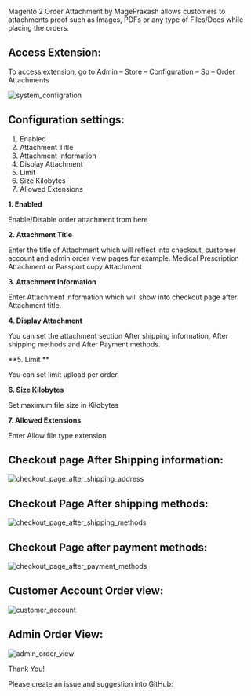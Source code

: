 Magento 2 Order Attachment by MagePrakash allows customers to attachments proof such as Images, PDFs or any type of Files/Docs while placing the orders.


## **Access Extension:**

To access extension, go to Admin – Store – Configuration – Sp – Order Attachments

![system_configration](https://user-images.githubusercontent.com/10853368/62529998-5cce3d00-b85d-11e9-8d68-8c5f36f63ff4.png)

## **Configuration settings:**

1. Enabled 
2. Attachment Title 
3. Attachment Information
4. Display Attachment
5. Limit 
6. Size Kilobytes
7. Allowed Extensions

**1. Enabled** 

Enable/Disable order attachment from here

**2. Attachment Title** 

Enter the title of Attachment which will reflect into checkout, customer account and admin order view pages for example.  Medical Prescription Attachment or Passport copy Attachment

**3. Attachment Information**

Enter Attachment information which will show into checkout page after Attachment title.

**4. Display Attachment**

You can set the attachment section After shipping information, After shipping methods and After Payment methods.

**5. Limit **

You can set limit upload per order.

**6. Size Kilobytes**

Set maximum file size in Kilobytes

**7. Allowed Extensions**

Enter Allow file type extension

## **Checkout page After Shipping information:**

![checkout_page_after_shipping_address](https://user-images.githubusercontent.com/10853368/62530090-88e9be00-b85d-11e9-8ed4-8cc9bed8a237.png)

## **Checkout Page After shipping methods:**

![checkout_page_after_shipping_methods](https://user-images.githubusercontent.com/10853368/62530171-aa4aaa00-b85d-11e9-90e0-0f0c985fb6d2.png)

## **Checkout Page after payment methods:**

![checkout_page_after_payment_methods](https://user-images.githubusercontent.com/10853368/62530241-c8b0a580-b85d-11e9-97ca-9d5c2dd54e72.png)

## **Customer Account Order view:**

![customer_account](https://user-images.githubusercontent.com/10853368/62530323-eda51880-b85d-11e9-83be-be3cbd403f77.png)

##  **Admin Order View:**

![admin_order_view](https://user-images.githubusercontent.com/10853368/62530412-10cfc800-b85e-11e9-9d96-1046b33af4fd.png)



Thank You! 

Please create an issue and suggestion into GitHub:
